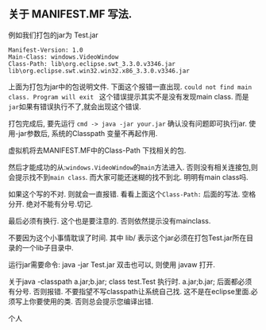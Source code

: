 
## 关于 MANIFEST.MF 写法.
例如我们打包的jar为 Test.jar 

```
Manifest-Version: 1.0 
Main-Class: windows.VideoWindow 
Class-Path: lib\org.eclipse.swt_3.3.0.v3346.jar lib\org.eclipse.swt.win32.win32.x86_3.3.0.v3346.jar 
```

上面为打包为jar中的包说明文件. 下面这个报错一直出现. 
`could not find main class. Program will exit `
这个错误提示其实不是没有发现main class. 而是`jar`如果有错误执行不了,就会出现这个错误.

 打包完成后, 要先运行 `cmd -> java -jar your.jar` 确认没有问题即可执行jar. 使用-jar参数后, 系统的Classpath 变量不再起作用. 
 
 虚拟机将去MANIFEST.MF中的Class-Path 下找相关的包. 

然后才能成功的从:` windows.VideoWindow `的`main`方法进入. 否则没有相关连接包,则会提示找不到`main class`. 而大家可能还迷糊的找不到北. 明明有main class吗. 


如果这个写的不对. 则就会一直报错. 
看看上面这个`Class-Path:` 后面的写法. 空格分开. 绝对不能有分号.切记. 

最后必须有换行. 这个也是要注意的. 否则依然提示没有mainclass. 

不要因为这个小事情耽误了时间. 其中 lib/ 表示这个jar必须在打包Test.jar所在目录的一个lib子目录中. 

运行jar需要命令: java -jar Test.jar 
双击也可以, 则使用 javaw 打开. 

关于java -classpath a.jar;b.jar; class test.Test 执行时. a.jar;b.jar; 后面都必须有分号. 否则报错. 不要指望不写classpath让系统自己找. 这不是在eclipse里面.必须写上你要使用的类. 否则总会提示您编译出错.

个人